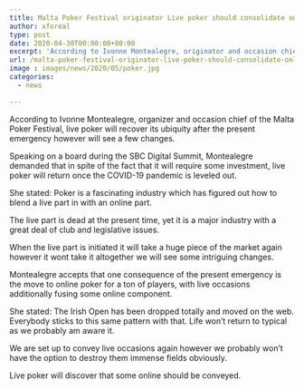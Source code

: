 ```yaml
---
title: Malta Poker Festival originator Live poker should consolidate online post-COVID
author: xforeal 
type: post
date: 2020-04-30T00:00:00+00:00
excerpt: 'According to Ivonne Montealegre, originator and occasion chief of the Malta Poker Festival, live poker will recover its ubiquity after the present emergency however will see some changes '
url: /malta-poker-festival-originator-live-poker-should-consolidate-online-post-covid/
image : images/news/2020/05/poker.jpg
categories:
  - news

---
```

According to Ivonne Montealegre, organizer and occasion chief of the Malta Poker Festival, live poker will recover its ubiquity after the present emergency however will see a few changes. 

Speaking on a board during the SBC Digital Summit, Montealegre demanded that in spite of the fact that it will require some investment, live poker will return once the COVID-19 pandemic is leveled out. 

She stated: Poker is a fascinating industry which has figured out how to blend a live part in with an online part. 

The live part is dead at the present time, yet it is a major industry with a great deal of club and legislative issues. 

When the live part is initiated it will take a huge piece of the market again however it wont take it altogether we will see some intriguing changes. 

Montealegre accepts that one consequence of the present emergency is the move to online poker for a ton of players, with live occasions additionally fusing some online component. 

She stated: The Irish Open has been dropped totally and moved on the web. Everybody sticks to this same pattern with that. Life won&#8217;t return to typical as we probably am aware it. 

We are set up to convey live occasions again however we probably won&#8217;t have the option to destroy them immense fields obviously. 

Live poker will discover that some online should be conveyed.